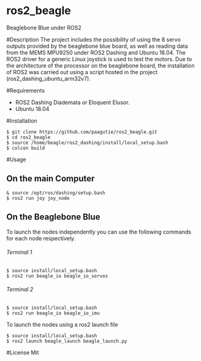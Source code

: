# ros2_beagle
Beaglebone Blue under ROS2

#Description
The project includes the possibility of using the 8 servo outputs provided by the beaglebone blue board, as well as reading data from the MEMS MPU9250 under ROS2 Dashing and Ubuntu 18.04. The ROS2 driver for a generic Linux joystick is used to test the motors.
Due to the architecture of the processor on the beaglebone board, the installation of ROS2 was carried out using a script hosted in the project (ros2_dashing_ubuntu_arm32v7).

#Requirements

- ROS2 Dashing Diademata or Eloquent Elusor.
- Ubuntu 18.04

#Installation
```
$ git clone https://github.com/paagutie/ros2_beagle.git
$ cd ros2_beagle
$ source /home/beagle/ros2_dashing/install/local_setup.bash
$ colcon build
```
#Usage

## On the main Computer ##
```
& source /opt/ros/dashing/setup.bash
$ ros2 run joy joy_node
```
## On the Beaglebone Blue ##
To launch the nodes independently you can use the following commands for each node respectively.

###### Terminal 1 ######
```
$ source install/local_setup.bash
$ ros2 run beagle_io beagle_io_servos
```
###### Terminal 2 ######
```
$ source install/local_setup.bash
$ ros2 run beagle_io beagle_io_imu
```

To launch the nodes using a ros2 launch file
```
$ source install/local_setup.bash
$ ros2 launch beagle_launch beagle_launch.py
```

#License
Mit
